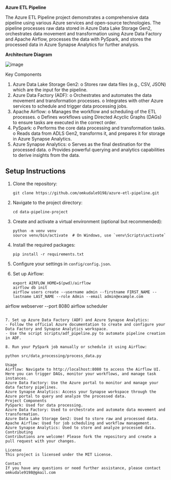 **Azure ETL Pipeline**

The Azure ETL Pipeline project demonstrates a comprehensive data pipeline using various Azure services and open-source technologies. The pipeline processes raw data stored in Azure Data Lake Storage Gen2, orchestrates data movement and transformation using Azure Data Factory and Apache Airflow, processes the data with PySpark, and stores the processed data in Azure Synapse Analytics for further analysis.

**Architecture Diagram**

![image](https://github.com/omkudale9198/azure-etl-pipeline/assets/68637380/93fa332c-2d3f-4b3a-90bd-ee1f0dfa683b)


Key Components
1.	Azure Data Lake Storage Gen2:
o	Stores raw data files (e.g., CSV, JSON) which are the input for the pipeline.
2.	Azure Data Factory (ADF):
o	Orchestrates and automates the data movement and transformation processes.
o	Integrates with other Azure services to schedule and trigger data processing jobs.
3.	Apache Airflow:
o	Manages the workflow and scheduling of the ETL processes.
o	Defines workflows using Directed Acyclic Graphs (DAGs) to ensure tasks are executed in the correct order.
4.	PySpark:
o	Performs the core data processing and transformation tasks.
o	Reads data from ADLS Gen2, transforms it, and prepares it for storage in Azure Synapse Analytics.
5.	Azure Synapse Analytics:
o	Serves as the final destination for the processed data.
o	Provides powerful querying and analytics capabilities to derive insights from the data.


## Setup Instructions

1. Clone the repository:
    ```
    git clone https://github.com/omkudale9198/azure-etl-pipeline.git
    ```

2. Navigate to the project directory:
    ```
    cd data-pipeline-project
    ```

3. Create and activate a virtual environment (optional but recommended):
    ```
    python -m venv venv
    source venv/bin/activate  # On Windows, use `venv\Scripts\activate`
    ```

4. Install the required packages:
    ```
    pip install -r requirements.txt
    ```

5. Configure your settings in `config/config.json`.

6. Set up Airflow:
    ```
    export AIRFLOW_HOME=$(pwd)/airflow
    airflow db init
    airflow users create --username admin --firstname FIRST_NAME --lastname LAST_NAME --role Admin --email admin@example.com
   
airflow webserver --port 8080
airflow scheduler
```

7. Set up Azure Data Factory (ADF) and Azure Synapse Analytics:
- Follow the official Azure documentation to create and configure your Data Factory and Synapse Analytics workspace.
- Use the script scripts/adf_pipeline.py to automate pipeline creation in ADF.

8. Run your PySpark job manually or schedule it using Airflow:

python src/data_processing/process_data.py

Usage
Airflow: Navigate to http://localhost:8080 to access the Airflow UI. Here you can trigger DAGs, monitor your workflows, and manage task instances.
Azure Data Factory: Use the Azure portal to monitor and manage your data factory pipelines.
Azure Synapse Analytics: Access your Synapse workspace through the Azure portal to query and analyze the processed data.
Project Components
PySpark: Used for data processing.
Azure Data Factory: Used to orchestrate and automate data movement and transformation.
Azure Data Lake Storage Gen2: Used to store raw and processed data.
Apache Airflow: Used for job scheduling and workflow management.
Azure Synapse Analytics: Used to store and analyze processed data.
Contributing
Contributions are welcome! Please fork the repository and create a pull request with your changes.

License
This project is licensed under the MIT License.

Contact
If you have any questions or need further assistance, please contact omkudale9198@gmail.com
